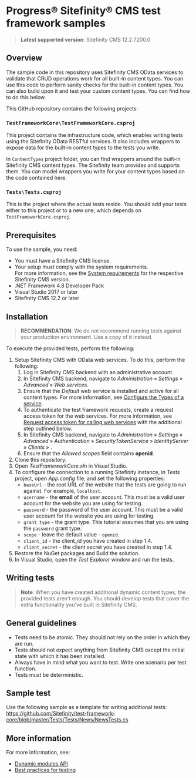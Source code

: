 Progress® Sitefinity® CMS test framework samples
================================================

>**Latest supported version**: Sitefinity CMS 12.2.7200.0

## Overview

The sample code in this repository uses Sitefinity CMS OData services to validate that CRUD operations work for all built-in content types. You can use this code to perform sanity checks for the built-in content types. You can also build upon it and test your custom content types. You can find how to do this below.

This GitHub repository contains the following projects:

### `TestFrameworkCore\TestFrameworkCore.csproj`

This project contains the infrastructure code, which enables writing tests using the Sitefinity OData RESTful services. It also includes wrappers to expose data for the built-in content types to the tests you write.

In `ContentTypes` project folder, you can find wrappers around the built-in Sitefinity CMS content types. The Sitefinity team provides and supports them. You can model wrappers you write for your content types based on the code contained here.

### `Tests\Tests.csproj`

This is the project where the actual tests reside. You should add your tests either to this project or to a new one, which depends on `TestFrameworkCore.csproj`.

## Prerequisites

To use the sample, you need:

* You must have a Sitefinity CMS license.
* Your setup must comply with the system requirements.  
 For more information, see the [System requirements](https://docs.sitefinity.com/system-requirements) for the respective Sitefinity CMS version.
* .NET Framework 4.8 Developer Pack
* Visual Studio 2017 or later
* Sitefinity CMS 12.2 or later

## Installation

>**RECOMMENDATION**: We do not recommend running tests against your production environment. Use a copy of it instead.

To execute the provided tests, perform the following:

1. Setup Sitefinity CMS with OData web services. To do this, perform the following:
   1. Log in Sitefinity CMS backend with an administrative account.
   2. In Sitefinity CMS backend, navigate to _Administration_ » _Settings_ » _Advanced_ » _Web services_.
   3. Ensure that the _Default_ web service is installed and active for all content types. For more information, see [Configure the Types of a service](https://www.progress.com/documentation/sitefinity-cms/configure-the-types).
   4. To authenticate the test framework requests, create a request access token for the web services. For more information, see [Request access token for calling web services](https://www.progress.com/documentation/sitefinity-cms/request-access-token-for-calling-web-services) with the additional step outlined below.
   5. In Sitefinity CMS backend, navigate to _Administration_ » _Settings_ » _Advanced_ » _Authentication_ » _SecurityTokenService_ »  _IdentityServer_ » _Clients_ » <The client you have just created>. 
   6. Ensure that the _Allowed scopes_ field contains **openid**.
2. Clone this repository.
3. Open _TestFrameworkCore.sln_ in Visual Studio.
4. To configure the connection to a running Sitefinity instance, in _Tests_ project, open _App.config_ file, and set the following properties:
   * `baseUrl` - the root URL of the website that the tests are going to run against. For example, `localhost`.
   * `username` - the **email** of the user account. This must be a valid user account for the website you are using for testing.
   * `password` - the password of the user account. This must be a valid user account for the website you are using for testing.
   * `grant_type` - the grant type. This tutorial assumes that you are using the `password` grant type.
   * `scope` - leave the default value - `openid`.
   * `client_id` - the client_id you have created in step 1.4.
   * `client_secret` - the client secret you have created in step 1.4.
5. Restore the NuGet packages and Build the solution.
6. In Visual Studio, open the _Test Explorer_ window and run the tests.

## Writing tests

>**Note**: When you have created additional dynamic content types, the provided tests aren't enough. You should develop tests that cover the extra functionality you've built in Sitefinity CMS.

## General guidelines

* Tests need to be atomic. They should not rely on the order in which they are run.
* Tests should not expect anything from Sitefinity CMS except the initial state with which it has been installed.
* Always have in mind what you want to test. Write one scenario per test function.
* Tests must be deterministic.

## Sample test

Use the following sample as a template for writing additional tests:
https://github.com/Sitefinity/test-framework-core/blob/master/Tests/Tests/News/NewsTests.cs


## More information

For more information, see:

* [Dynamic modules API](https://www.progress.com/documentation/sitefinity-cms/for-developers-dynamic-modules)
* [Best practices for testing](https://www.progress.com/documentation/sitefinity-cms/best-practices-testing)
